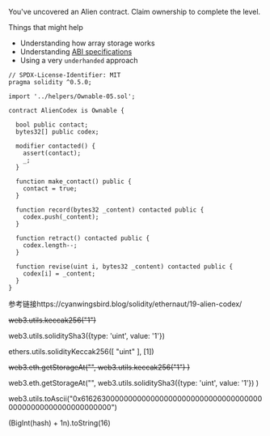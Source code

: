 You've uncovered an Alien contract. Claim ownership to complete the level.

 Things that might help

- Understanding how array storage works
- Understanding [ABI specifications](https://solidity.readthedocs.io/en/v0.4.21/abi-spec.html)
- Using a very `underhanded` approach

```solidity
// SPDX-License-Identifier: MIT
pragma solidity ^0.5.0;

import '../helpers/Ownable-05.sol';

contract AlienCodex is Ownable {

  bool public contact;
  bytes32[] public codex;

  modifier contacted() {
    assert(contact);
    _;
  }

  function make_contact() public {
    contact = true;
  }

  function record(bytes32 _content) contacted public {
  	codex.push(_content);
  }

  function retract() contacted public {
    codex.length--;
  }

  function revise(uint i, bytes32 _content) contacted public {
    codex[i] = _content;
  }
}
```







参考链接https://cyanwingsbird.blog/solidity/ethernaut/19-alien-codex/

 ~~web3.utils.keccak256("1")~~ 



web3.utils.soliditySha3({type: 'uint', value: '1'})

ethers.utils.solidityKeccak256([ "uint" ], [1])



~~web3.eth.getStorageAt("", web3.utils.keccak256("1") )~~

web3.eth.getStorageAt("", web3.utils.soliditySha3({type: 'uint', value: '1'}) )



web3.utils.toAscii("0x6162630000000000000000000000000000000000000000000000000000000000")



(BigInt(hash) + 1n).toString(16)
